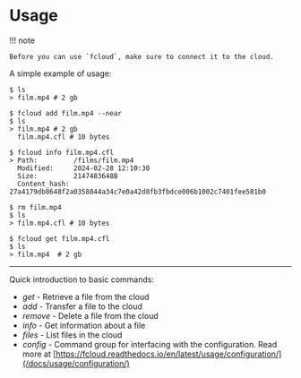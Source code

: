 # Usage

!!! note
  
    Before you can use `fcloud`, make sure to connect it to the cloud.

A simple example of usage:
```
$ ls
> film.mp4 # 2 gb

$ fcloud add film.mp4 --near
$ ls
> film.mp4 # 2 gb
  film.mp4.cfl # 10 bytes

$ fcloud info film.mp4.cfl
> Path:         /films/film.mp4
  Modified:     2024-02-28 12:10:30
  Size:         2147483648B
  Content_hash: 27a4179db8648f2a0358844a34c7e0a42d8fb3fbdce006b1002c7401fee581b0

$ rm film.mp4
$ ls
> film.mp4.cfl # 10 bytes

$ fcloud get film.mp4.cfl
$ ls
> film.mp4  # 2 gb
```

***

Quick introduction to basic commands:

* *get* - Retrieve a file from the cloud
* *add* - Transfer a file to the cloud
* *remove* - Delete a file from the cloud
* *info* - Get information about a file
* *files* - List files in the cloud
* *config* - Command group for interfacing with the configuration. Read more at [https://fcloud.readthedocs.io/en/latest/usage/configuration/](/docs/usage/configuration/)


